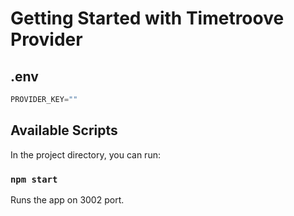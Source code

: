 # Getting Started with Timetroove Provider

## .env
 
```js
PROVIDER_KEY="" 
```

## Available Scripts

In the project directory, you can run:

### `npm start`

Runs the app on 3002 port.

